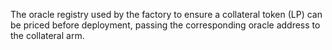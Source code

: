 The oracle registry used by the factory to ensure a collateral token (LP) can be priced before deployment, passing the corresponding oracle address to the collateral arm.
